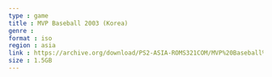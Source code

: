 ```yaml
---
type : game
title : MVP Baseball 2003 (Korea)
genre : 
format : iso
region : asia
link : https://archive.org/download/PS2-ASIA-ROMS321COM/MVP%20Baseball%202003%20%28Korea%29.7z
size : 1.5GB
---
```

